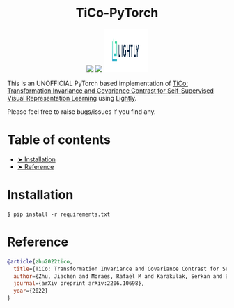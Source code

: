 <h1 align="center">
  <b>TiCo-PyTorch</b><br>
</h1>

<p align="center">
      <a href="https://www.python.org/">
        <img src="https://img.shields.io/badge/python-3.7.13-blue.svg" /></a>
       <a href= "https://pytorch.org/">
        <img src="https://img.shields.io/badge/PyTorch-1.11-FF0000.svg" /></a>
	   <a href= "hhttps://www.lightly.ai/">
        <img src="https://github.com/lightly-ai/lightly/blob/master/docs/logos/lightly_logo_crop.png" height='100' width='100' /></a>
		
</p>

This is an UNOFFICIAL PyTorch based implementation of [TiCo: Transformation Invariance and Covariance Contrast for Self-Supervised Visual Representation Learning](https://arxiv.org/abs/2206.10698) using [Lightly](https://www.lightly.ai/).

Please feel free to raise bugs/issues if you find any.

Table of contents
===

<!--ts-->
  * [➤ Installation](#installation)
  * [➤ Reference](#reference)
<!--te-->

Installation
===
```
$ pip install -r requirements.txt
```

Reference
===

```bibtex
@article{zhu2022tico,
  title={TiCo: Transformation Invariance and Covariance Contrast for Self-Supervised Visual Representation Learning},
  author={Zhu, Jiachen and Moraes, Rafael M and Karakulak, Serkan and Sobol, Vlad and Canziani, Alfredo and LeCun, Yann},
  journal={arXiv preprint arXiv:2206.10698},
  year={2022}
}
```
